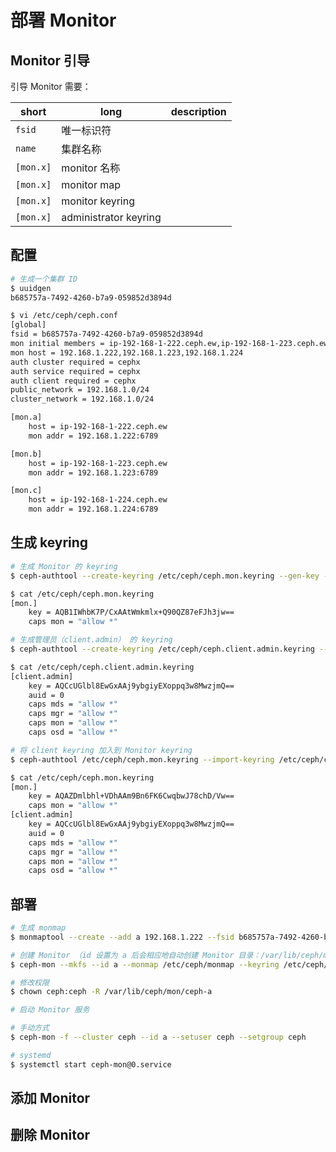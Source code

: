 # 部署 Monitor

## Monitor 引导

引导 Monitor 需要：

| short     | long                  | description |
| --------- | --------------------- | ----------- |
| `fsid`    | 唯一标识符            |             |
| `name`    | 集群名称              |             |
| `[mon.x]` | monitor 名称          |             |
| `[mon.x]` | monitor map           |             |
| `[mon.x]` | monitor keyring       |             |
| `[mon.x]` | administrator keyring |             |

## 配置

```sh
# 生成一个集群 ID
$ uuidgen
b685757a-7492-4260-b7a9-059852d3894d
```

```sh
$ vi /etc/ceph/ceph.conf
[global]
fsid = b685757a-7492-4260-b7a9-059852d3894d
mon initial members = ip-192-168-1-222.ceph.ew,ip-192-168-1-223.ceph.ew,ip-192-168-1-224.ceph.ew
mon host = 192.168.1.222,192.168.1.223,192.168.1.224
auth cluster required = cephx
auth service required = cephx
auth client required = cephx
public_network = 192.168.1.0/24
cluster_network = 192.168.1.0/24

[mon.a]
    host = ip-192-168-1-222.ceph.ew
    mon addr = 192.168.1.222:6789

[mon.b]
    host = ip-192-168-1-223.ceph.ew
    mon addr = 192.168.1.223:6789

[mon.c]
    host = ip-192-168-1-224.ceph.ew
    mon addr = 192.168.1.224:6789
```

## 生成 keyring

```sh
# 生成 Monitor 的 keyring
$ ceph-authtool --create-keyring /etc/ceph/ceph.mon.keyring --gen-key -n mon. --cap mon 'allow *'

$ cat /etc/ceph/ceph.mon.keyring
[mon.]
    key = AQB1IWhbK7P/CxAAtWmkmlx+Q90QZ87eFJh3jw==
    caps mon = "allow *"
```

```sh
# 生成管理员（client.admin） 的 keyring
$ ceph-authtool --create-keyring /etc/ceph/ceph.client.admin.keyring --gen-key -n client.admin --set-uid=0 --cap mon 'allow *' --cap osd 'allow *' --cap mds 'allow *' --cap mgr 'allow *'

$ cat /etc/ceph/ceph.client.admin.keyring
[client.admin]
    key = AQCcUGlbl8EwGxAAj9ybgiyEXoppq3w8MwzjmQ==
    auid = 0
    caps mds = "allow *"
    caps mgr = "allow *"
    caps mon = "allow *"
    caps osd = "allow *"
```

```sh
# 将 client keyring 加入到 Monitor keyring
$ ceph-authtool /etc/ceph/ceph.mon.keyring --import-keyring /etc/ceph/ceph.client.admin.keyring

$ cat /etc/ceph/ceph.mon.keyring
[mon.]
    key = AQAZDmlbhl+VDhAAm9Bn6FK6CwqbwJ78chD/Vw==
    caps mon = "allow *"
[client.admin]
    key = AQCcUGlbl8EwGxAAj9ybgiyEXoppq3w8MwzjmQ==
    auid = 0
    caps mds = "allow *"
    caps mgr = "allow *"
    caps mon = "allow *"
    caps osd = "allow *"
```

## 部署

```sh
# 生成 monmap
$ monmaptool --create --add a 192.168.1.222 --fsid b685757a-7492-4260-b7a9-059852d3894d /etc/ceph/monmap
```

```sh
# 创建 Monitor （id 设置为 a 后会相应地自动创建 Monitor 目录：/var/lib/ceph/mon/ceph-a）
$ ceph-mon --mkfs --id a --monmap /etc/ceph/monmap --keyring /etc/ceph/ceph.mon.keyring --conf /etc/ceph/ceph.conf
```

```sh
# 修改权限
$ chown ceph:ceph -R /var/lib/ceph/mon/ceph-a
```

```sh
# 启动 Monitor 服务

# 手动方式
$ ceph-mon -f --cluster ceph --id a --setuser ceph --setgroup ceph

# systemd
$ systemctl start ceph-mon@0.service
```

## 添加 Monitor

<!--
Ceph Monitors maintain a “master copy” of the cluster map, which means a Ceph Client can determine the location of all Ceph Monitors, Ceph OSD Daemons, and Ceph Metadata Servers just by connecting to one Ceph Monitor and retrieving a current cluster map.
-->

## 删除 Monitor
